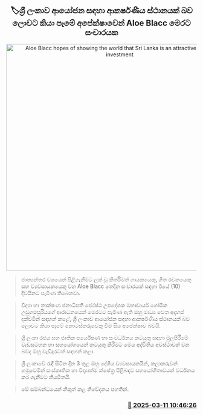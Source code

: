 <p align='center'><b><h2 align='center' title='Aloe Blacc hopes of showing the world that Sri Lanka is an attractive place for investment'>🏷ශ්‍රී ලංකාව ආයෝජන සඳහා ආකර්ෂණීය ස්ථානයක් බව ලොවට කියා පෑමේ අපේක්ෂාවෙන් Aloe Blacc මෙරට සංචාරයක</h2></b></p>
<p align='center'><img src='https://helakuru.sgp1.cdn.digitaloceanspaces.com/esana/images/lib/Aloe-Blacc-new.jpg' width='600' alt='Aloe Blacc hopes of showing the world that Sri Lanka is an attractive place for investment'></p>

> ජාත්‍යන්තර වශයෙන් පිළිගැනීමට ලක් වූ කීර්තිමත් ගායකයෙකු, ගීත රචකයෙකු සහ ව්‍යවසායකයෙකු වන Aloe Blacc තෙදින සංචාරයක් සඳහා ඊයේ (10) දිවයිනට පැමිණ තිබෙනවා.

> විද්‍යා හා තාක්ෂණ ජනාධිපති ජ්‍යේෂ්ඨ උපදේශක මහාචාර්ය ගෝමික උඩුගමසූරියගේ ආරාධනයෙන් මෙරටට පැමිණ ඇති ඔහු මාධ්‍ය වෙත අදහස් දක්වමින් සඳහන් ක​ළේ, ශ්‍රී ලංකාව ආයෝජන සඳහා ආකර්ෂණීය ස්ථානයක් බව ලොවට කියා පෑමේ කොටස්කරුවෙකු වීම සිය අපේක්ෂාව බවයි.

> ශ්‍රී ලංකා රජය සහ ජාතික පර්යේෂණ හා සංවර්ධනය කටයුතු සඳහා මුලපිරීමේ වැඩසටහන හා සහයෝගයෙන් කටයුතු කිරීමට මෙය අද්විතීය අවස්ථාවක් වන බවද ඔහු වැඩිදුරටත් සඳහන් කළා.

> ශ්‍රී ලංකාවේ රැඳී සිටින දින 3 තුළ ඔහු දේශීය ව්‍යවසායකයින්, කලාකරුවන් හමුවෙමින් සංස්කෘතික හා විද්‍යාත්ම ක්ෂේත්‍ර පිළිබඳව සහයෝගීතාවයන් වර්ධනය කර ගැනීමට නියමිතයි.

> මේ සම්බන්ධයෙන් නිකුත් කළ නිවේදනය පහතින්. 



<h3 align='right'><a href='https://www.helakuru.lk/esana/p/108229/'>📅 2025-03-11 10:46:26</a></h3>
